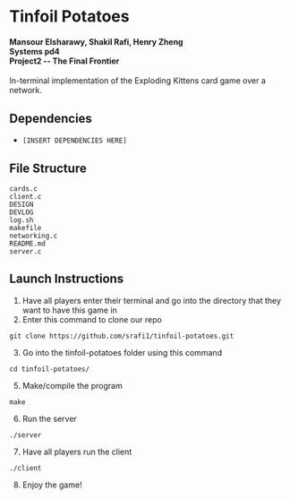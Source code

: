 # Tinfoil Potatoes
#### Mansour Elsharawy, Shakil Rafi, Henry Zheng<br>Systems pd4<br>Project2 -- The Final Frontier

In-terminal implementation of the Exploding Kittens card game over a network.

## Dependencies
* `[INSERT DEPENDENCIES HERE]`

## File Structure
```
cards.c
client.c
DESIGN
DEVLOG
log.sh
makefile
networking.c
README.md
server.c
```

## Launch Instructions
    
1. Have all players enter their terminal and go into the directory that they want to have this game in
2. Enter this command to clone our repo
```
git clone https://github.com/srafi1/tinfoil-potatoes.git
```
3. Go into the tinfoil-potatoes folder using this command
```
cd tinfoil-potatoes/
```
5. Make/compile the program
```
make
```
6. Run the server
```
./server
```
7. Have all players run the client
```
./client
```
8. Enjoy the game!
